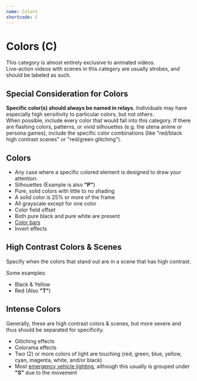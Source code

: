 ```yaml
---
name: Colors
shortcode: C
---
```


# Colors (**C**)
This category is almost entirely exclusive to animated videos.     
Live-action videos with scenes in this category are usually strobes, and should be labeled as such.

## Special Consideration for Colors
**Specific color(s) should always be named in relays.** Individuals may have especially high sensitivity to particular colors, but not others.    
When possible, include every color that would fall into this category. If there are flashing colors, patterns, or vivid silhouettes (e.g. the utena anime or persona games), include the specific color combinations (like "red/black high contrast scenes" or "red/green glitching"). 

## Colors
- Any case where a specific colored element is designed to draw your attention.
- Silhouettes (Example is also **"P"**)
- Pure, solid colors with little to no shading
- A solid color is 25% or more of the frame
- All grayscale except for one color
- Color field offset
- Both pure black and pure white are present
- [Color bars](https://en.wikipedia.org/wiki/SMPTE_color_bars)
- Invert effects

## High Contrast Colors & Scenes
Specify when the colors that stand out are in a scene that has high contrast.

Some examples:
- Black & Yellow
- Red (Also **"T"**)

## Intense Colors
Generally, these are high contrast colors & scenes, but more severe and thus should be separated for specificity.

- Glitching effects
- Colorama effects
- Two (2) or more colors of light are touching (red, green, blue, yellow, cyan, magenta, white, and/or black)
- Most [emergency vehicle lighting](https://en.wikipedia.org/wiki/Emergency_vehicle_lighting), although this usually is grouped under **"S"** due to the movement

